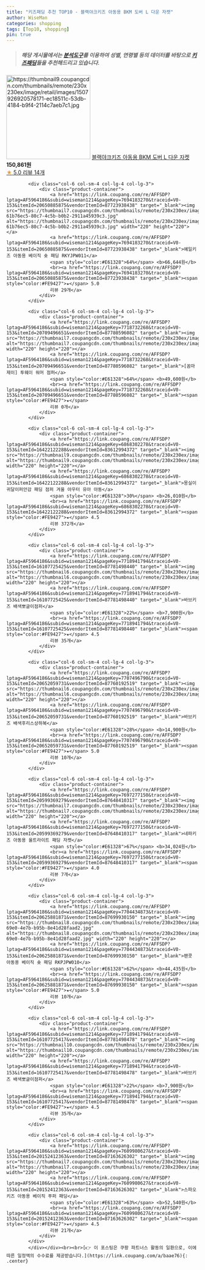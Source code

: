 ```yaml
---
title: "키즈패딩 추천 TOP10 - 블랙야크키즈 아동용 BKM 도버 L 다운 자켓"
author: WiseMan
categories: shopping
tags: [Top10, shopping]
pin: true
---
```


> ##### 해당 게시물에서는 [**분석도구**](https://itemscout.io/)를 이용하여 **성별**, **연령별** 등의 데이터를 바탕으로 [**키즈패딩**](https://link.coupang.com/a/baae76)들을 추천해드리고 있습니다.
<div class="container"><div class="row">
            <div class="col-6 col-sm-4 col-lg-4 col-lg-3">
                <div class="product-container">
                    <a href="https://link.coupang.com/re/AFFSDP?lptag=AF5964186&subid=wiseman1214&pageKey=7547941576&traceid=V0-153&itemId=19857331238&vendorItemId=87186898629" target="_blank"><img src="https://thumbnail9.coupangcdn.com/thumbnails/remote/230x230ex/image/retail/images/1507926920578171-ec18511c-53db-4184-b9f4-2114c7aeb7c1.jpg" alt="https://thumbnail9.coupangcdn.com/thumbnails/remote/230x230ex/image/retail/images/1507926920578171-ec18511c-53db-4184-b9f4-2114c7aeb7c1.jpg" width="220" height="220"></a>
                    <a href="https://link.coupang.com/re/AFFSDP?lptag=AF5964186&subid=wiseman1214&pageKey=7547941576&traceid=V0-153&itemId=19857331238&vendorItemId=87186898629" target="_blank">블랙야크키즈 아동용 BKM 도버 L 다운 자켓</a>
                    <span style="color:#E61328"></span> <b>150,861원</b>
                    <br><a href="https://link.coupang.com/re/AFFSDP?lptag=AF5964186&subid=wiseman1214&pageKey=7547941576&traceid=V0-153&itemId=19857331238&vendorItemId=87186898629" target="_blank"><span style="color:#FE9427">★</span> 5.0
                    리뷰 14개</a>
                </div>
            </div>
            
            <div class="col-6 col-sm-4 col-lg-4 col-lg-3">
                <div class="product-container">
                    <a href="https://link.coupang.com/re/AFFSDP?lptag=AF5964186&subid=wiseman1214&pageKey=7694183270&traceid=V0-153&itemId=20650885875&vendorItemId=87723938438" target="_blank"><img src="https://thumbnail7.coupangcdn.com/thumbnails/remote/230x230ex/image/retail/images/595836442501619-61b76ec5-80c7-4c5b-b0b2-2911a45939c3.jpg" alt="https://thumbnail7.coupangcdn.com/thumbnails/remote/230x230ex/image/retail/images/595836442501619-61b76ec5-80c7-4c5b-b0b2-2911a45939c3.jpg" width="220" height="220"></a>
                    <a href="https://link.coupang.com/re/AFFSDP?lptag=AF5964186&subid=wiseman1214&pageKey=7694183270&traceid=V0-153&itemId=20650885875&vendorItemId=87723938438" target="_blank">예일키즈 아동용 베이직 숏 패딩 RKYJPW011</a>
                    <span style="color:#E61328">64%</span> <b>66,644원</b>
                    <br><a href="https://link.coupang.com/re/AFFSDP?lptag=AF5964186&subid=wiseman1214&pageKey=7694183270&traceid=V0-153&itemId=20650885875&vendorItemId=87723938438" target="_blank"><span style="color:#FE9427">★</span> 5.0
                    리뷰 29개</a>
                </div>
            </div>
            
            <div class="col-6 col-sm-4 col-lg-4 col-lg-3">
                <div class="product-container">
                    <a href="https://link.coupang.com/re/AFFSDP?lptag=AF5964186&subid=wiseman1214&pageKey=7718732268&traceid=V0-153&itemId=20709496651&vendorItemId=87780596082" target="_blank"><img src="https://thumbnail7.coupangcdn.com/thumbnails/remote/230x230ex/image/vendor_inventory/3f08/0620522ee330d2b992d57fda940b2894983c96c1b553bc1b029c5201cf70.jpg" alt="https://thumbnail7.coupangcdn.com/thumbnails/remote/230x230ex/image/vendor_inventory/3f08/0620522ee330d2b992d57fda940b2894983c96c1b553bc1b029c5201cf70.jpg" width="220" height="220"></a>
                    <a href="https://link.coupang.com/re/AFFSDP?lptag=AF5964186&subid=wiseman1214&pageKey=7718732268&traceid=V0-153&itemId=20709496651&vendorItemId=87780596082" target="_blank">[꼼마제이] 투웨이 워머 점퍼</a>
                    <span style="color:#E61328">64%</span> <b>49,600원</b>
                    <br><a href="https://link.coupang.com/re/AFFSDP?lptag=AF5964186&subid=wiseman1214&pageKey=7718732268&traceid=V0-153&itemId=20709496651&vendorItemId=87780596082" target="_blank"><span style="color:#FE9427">★</span> 
                    리뷰 0개</a>
                </div>
            </div>
            
            <div class="col-6 col-sm-4 col-lg-4 col-lg-3">
                <div class="product-container">
                    <a href="https://link.coupang.com/re/AFFSDP?lptag=AF5964186&subid=wiseman1214&pageKey=6868302278&traceid=V0-153&itemId=16422122288&vendorItemId=83612994372" target="_blank"><img src="https://thumbnail9.coupangcdn.com/thumbnails/remote/230x230ex/image/vendor_inventory/24d9/36d4eec52500c892fbae031b18b89bd48e163d81323135e325c88d93913c.jpg" alt="https://thumbnail9.coupangcdn.com/thumbnails/remote/230x230ex/image/vendor_inventory/24d9/36d4eec52500c892fbae031b18b89bd48e163d81323135e325c88d93913c.jpg" width="220" height="220"></a>
                    <a href="https://link.coupang.com/re/AFFSDP?lptag=AF5964186&subid=wiseman1214&pageKey=6868302278&traceid=V0-153&itemId=16422122288&vendorItemId=83612994372" target="_blank">몽실이 귀달이퍼안감 패딩 점퍼 겨울 아우터 유아 아동</a>
                    <span style="color:#E61328">30%</span> <b>26,010원</b>
                    <br><a href="https://link.coupang.com/re/AFFSDP?lptag=AF5964186&subid=wiseman1214&pageKey=6868302278&traceid=V0-153&itemId=16422122288&vendorItemId=83612994372" target="_blank"><span style="color:#FE9427">★</span> 4.5
                    리뷰 372개</a>
                </div>
            </div>
            
            <div class="col-6 col-sm-4 col-lg-4 col-lg-3">
                <div class="product-container">
                    <a href="https://link.coupang.com/re/AFFSDP?lptag=AF5964186&subid=wiseman1214&pageKey=7718941794&traceid=V0-153&itemId=16107725425&vendorItemId=87781498440" target="_blank"><img src="https://thumbnail6.coupangcdn.com/thumbnails/remote/230x230ex/image/vendor_inventory/7cf7/9c41f871146311e18da40037a851749e5688957a5efd1dd3e353d645dd92.jpg" alt="https://thumbnail6.coupangcdn.com/thumbnails/remote/230x230ex/image/vendor_inventory/7cf7/9c41f871146311e18da40037a851749e5688957a5efd1dd3e353d645dd92.jpg" width="220" height="220"></a>
                    <a href="https://link.coupang.com/re/AFFSDP?lptag=AF5964186&subid=wiseman1214&pageKey=7718941794&traceid=V0-153&itemId=16107725425&vendorItemId=87781498440" target="_blank">바브키즈 배색뽀글이점퍼</a>
                    <span style="color:#E61328">22%</span> <b>7,900원</b>
                    <br><a href="https://link.coupang.com/re/AFFSDP?lptag=AF5964186&subid=wiseman1214&pageKey=7718941794&traceid=V0-153&itemId=16107725425&vendorItemId=87781498440" target="_blank"><span style="color:#FE9427">★</span> 4.5
                    리뷰 35개</a>
                </div>
            </div>
            
            <div class="col-6 col-sm-4 col-lg-4 col-lg-3">
                <div class="product-container">
                    <a href="https://link.coupang.com/re/AFFSDP?lptag=AF5964186&subid=wiseman1214&pageKey=7707496790&traceid=V0-153&itemId=20652059731&vendorItemId=87760192519" target="_blank"><img src="https://thumbnail6.coupangcdn.com/thumbnails/remote/230x230ex/image/vendor_inventory/1028/6131495bfb2217921d888260a67e346f8a0b269faa6389513769c5129ec0.jpg" alt="https://thumbnail6.coupangcdn.com/thumbnails/remote/230x230ex/image/vendor_inventory/1028/6131495bfb2217921d888260a67e346f8a0b269faa6389513769c5129ec0.jpg" width="220" height="220"></a>
                    <a href="https://link.coupang.com/re/AFFSDP?lptag=AF5964186&subid=wiseman1214&pageKey=7707496790&traceid=V0-153&itemId=20652059731&vendorItemId=87760192519" target="_blank">바브키즈 배색후리스상하복</a>
                    <span style="color:#E61328">28%</span> <b>14,900원</b>
                    <br><a href="https://link.coupang.com/re/AFFSDP?lptag=AF5964186&subid=wiseman1214&pageKey=7707496790&traceid=V0-153&itemId=20652059731&vendorItemId=87760192519" target="_blank"><span style="color:#FE9427">★</span> 5.0
                    리뷰 10개</a>
                </div>
            </div>
            
            <div class="col-6 col-sm-4 col-lg-4 col-lg-3">
                <div class="product-container">
                    <a href="https://link.coupang.com/re/AFFSDP?lptag=AF5964186&subid=wiseman1214&pageKey=7697277150&traceid=V0-153&itemId=20599369279&vendorItemId=87648410317" target="_blank"><img src="https://thumbnail7.coupangcdn.com/thumbnails/remote/230x230ex/image/rs_quotation_api/gukjj1bj/27474c2173744260a5c33a2e395c4a9e.JPG" alt="https://thumbnail7.coupangcdn.com/thumbnails/remote/230x230ex/image/rs_quotation_api/gukjj1bj/27474c2173744260a5c33a2e395c4a9e.JPG" width="220" height="220"></a>
                    <a href="https://link.coupang.com/re/AFFSDP?lptag=AF5964186&subid=wiseman1214&pageKey=7697277150&traceid=V0-153&itemId=20599369279&vendorItemId=87648410317" target="_blank">네파키즈 아동용 울트라이트 패딩 자켓</a>
                    <span style="color:#E61328">67%</span> <b>34,024원</b>
                    <br><a href="https://link.coupang.com/re/AFFSDP?lptag=AF5964186&subid=wiseman1214&pageKey=7697277150&traceid=V0-153&itemId=20599369279&vendorItemId=87648410317" target="_blank"><span style="color:#FE9427">★</span> 4.0
                    리뷰 7개</a>
                </div>
            </div>
            
            <div class="col-6 col-sm-4 col-lg-4 col-lg-3">
                <div class="product-container">
                    <a href="https://link.coupang.com/re/AFFSDP?lptag=AF5964186&subid=wiseman1214&pageKey=7704434873&traceid=V0-153&itemId=20625881871&vendorItemId=87699930150" target="_blank"><img src="https://thumbnail8.coupangcdn.com/thumbnails/remote/230x230ex/image/retail/images/2023/11/07/17/1/06280c2b-69e0-4e7b-b95b-8e41d28faad2.jpg" alt="https://thumbnail8.coupangcdn.com/thumbnails/remote/230x230ex/image/retail/images/2023/11/07/17/1/06280c2b-69e0-4e7b-b95b-8e41d28faad2.jpg" width="220" height="220"></a>
                    <a href="https://link.coupang.com/re/AFFSDP?lptag=AF5964186&subid=wiseman1214&pageKey=7704434873&traceid=V0-153&itemId=20625881871&vendorItemId=87699930150" target="_blank">팬콧 아동용 베이직 숏 패딩 RKPJPW010</a>
                    <span style="color:#E61328">62%</span> <b>44,435원</b>
                    <br><a href="https://link.coupang.com/re/AFFSDP?lptag=AF5964186&subid=wiseman1214&pageKey=7704434873&traceid=V0-153&itemId=20625881871&vendorItemId=87699930150" target="_blank"><span style="color:#FE9427">★</span> 5.0
                    리뷰 10개</a>
                </div>
            </div>
            
            <div class="col-6 col-sm-4 col-lg-4 col-lg-3">
                <div class="product-container">
                    <a href="https://link.coupang.com/re/AFFSDP?lptag=AF5964186&subid=wiseman1214&pageKey=7718941794&traceid=V0-153&itemId=16107725417&vendorItemId=87781498478" target="_blank"><img src="https://thumbnail10.coupangcdn.com/thumbnails/remote/230x230ex/image/vendor_inventory/2cc3/04ffd6088aa977a66e5206616cf36b483fca26eabda27a818b554c150cdc.jpg" alt="https://thumbnail10.coupangcdn.com/thumbnails/remote/230x230ex/image/vendor_inventory/2cc3/04ffd6088aa977a66e5206616cf36b483fca26eabda27a818b554c150cdc.jpg" width="220" height="220"></a>
                    <a href="https://link.coupang.com/re/AFFSDP?lptag=AF5964186&subid=wiseman1214&pageKey=7718941794&traceid=V0-153&itemId=16107725417&vendorItemId=87781498478" target="_blank">바브키즈 배색뽀글이점퍼</a>
                    <span style="color:#E61328">22%</span> <b>7,900원</b>
                    <br><a href="https://link.coupang.com/re/AFFSDP?lptag=AF5964186&subid=wiseman1214&pageKey=7718941794&traceid=V0-153&itemId=16107725417&vendorItemId=87781498478" target="_blank"><span style="color:#FE9427">★</span> 4.5
                    리뷰 35개</a>
                </div>
            </div>
            
            <div class="col-6 col-sm-4 col-lg-4 col-lg-3">
                <div class="product-container">
                    <a href="https://link.coupang.com/re/AFFSDP?lptag=AF5964186&subid=wiseman1214&pageKey=7609980627&traceid=V0-153&itemId=20152412363&vendorItemId=87163626302" target="_blank"><img src="https://thumbnail7.coupangcdn.com/thumbnails/remote/230x230ex/image/rs_quotation_api/vyloujpf/bf9c6d74914549d9ac46917af13afe7f.jpg" alt="https://thumbnail7.coupangcdn.com/thumbnails/remote/230x230ex/image/rs_quotation_api/vyloujpf/bf9c6d74914549d9ac46917af13afe7f.jpg" width="220" height="220"></a>
                    <a href="https://link.coupang.com/re/AFFSDP?lptag=AF5964186&subid=wiseman1214&pageKey=7609980627&traceid=V0-153&itemId=20152412363&vendorItemId=87163626302" target="_blank">스파오키즈 아동용 베이직 푸퍼 패딩</a>
                    <span style="color:#E61328">63%</span> <b>52,540원</b>
                    <br><a href="https://link.coupang.com/re/AFFSDP?lptag=AF5964186&subid=wiseman1214&pageKey=7609980627&traceid=V0-153&itemId=20152412363&vendorItemId=87163626302" target="_blank"><span style="color:#FE9427">★</span> 4.5
                    리뷰 21개</a>
                </div>
            </div>
            </div></div><br><br>[👉 이 포스팅은 쿠팡 파트너스 활동의 일환으로, 이에 따른 일정액의 수수료를 제공받습니다.](https://link.coupang.com/a/baae76){: .center}